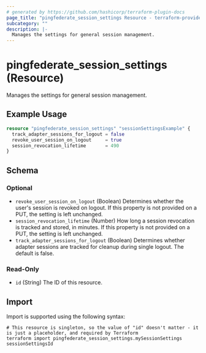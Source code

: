 ```yaml
---
# generated by https://github.com/hashicorp/terraform-plugin-docs
page_title: "pingfederate_session_settings Resource - terraform-provider-pingfederate"
subcategory: ""
description: |-
  Manages the settings for general session management.
---
```


# pingfederate_session_settings (Resource)

Manages the settings for general session management.

## Example Usage

```terraform
resource "pingfederate_session_settings" "sessionSettingsExample" {
  track_adapter_sessions_for_logout = false
  revoke_user_session_on_logout     = true
  session_revocation_lifetime       = 490
}
```

<!-- schema generated by tfplugindocs -->
## Schema

### Optional

- `revoke_user_session_on_logout` (Boolean) Determines whether the user's session is revoked on logout. If this property is not provided on a PUT, the setting is left unchanged.
- `session_revocation_lifetime` (Number) How long a session revocation is tracked and stored, in minutes. If this property is not provided on a PUT, the setting is left unchanged.
- `track_adapter_sessions_for_logout` (Boolean) Determines whether adapter sessions are tracked for cleanup during single logout. The default is false.

### Read-Only

- `id` (String) The ID of this resource.

## Import

Import is supported using the following syntax:

```shell
# This resource is singleton, so the value of "id" doesn't matter - it is just a placeholder, and required by Terraform
terraform import pingfederate_session_settings.mySessionSettings sessionSettingsId
```
